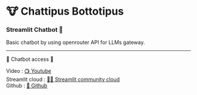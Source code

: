 # 🐮 Chattipus Bottotipus
### Streamlit Chatbot 🤖

Basic chatbot by using openrouter API for LLMs gateway.

---
🐄 Chatbot access 🐄

 Video           : [📺 Youtube](https://youtu.be/QdtaHj4XxKk) <br>
 Streamlit cloud : [😶‍🌫️ Streamlit community cloud](https://chattipusbottotipus-ryd3nddvx6qhr67tzq9aab.streamlit.app/) <br>
 Github          : [📄 Github](https://github.com/rafisnaen/Chattipus_Bottotipus)
